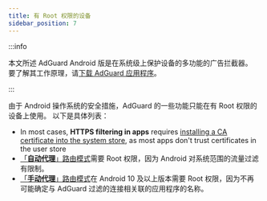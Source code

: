 ```yaml
---
title: 有 Root 权限的设备
sidebar_position: 7
---
```


:::info

本文所述 AdGuard Android 版是在系统级上保护设备的多功能的广告拦截器。 要了解其工作原理，请[下载 AdGuard 应用程序](https://agrd.io/download-kb-adblock)。

:::

由于 Android 操作系统的安全措施，AdGuard 的一些功能只能在有 Root 权限的设备上使用。 以下是具体列表：

- In most cases, **HTTPS filtering in apps** requires [installing a CA certificate into the system store](/adguard-for-android/features/settings#security-certificates), as most apps don't trust certificates in the user store
- [「**自动代理**」路由模式](/adguard-for-android/features/settings#routing-mode)需要 Root 权限，因为 Android 对系统范围的流量过滤有限制。
- [「**手动代理**」路由模式](/adguard-for-android/features/settings#routing-mode)在 Android 10 及以上版本需要 Root 权限，因为不再可能确定与 AdGuard 过滤的连接相关联的应用程序的名称。
